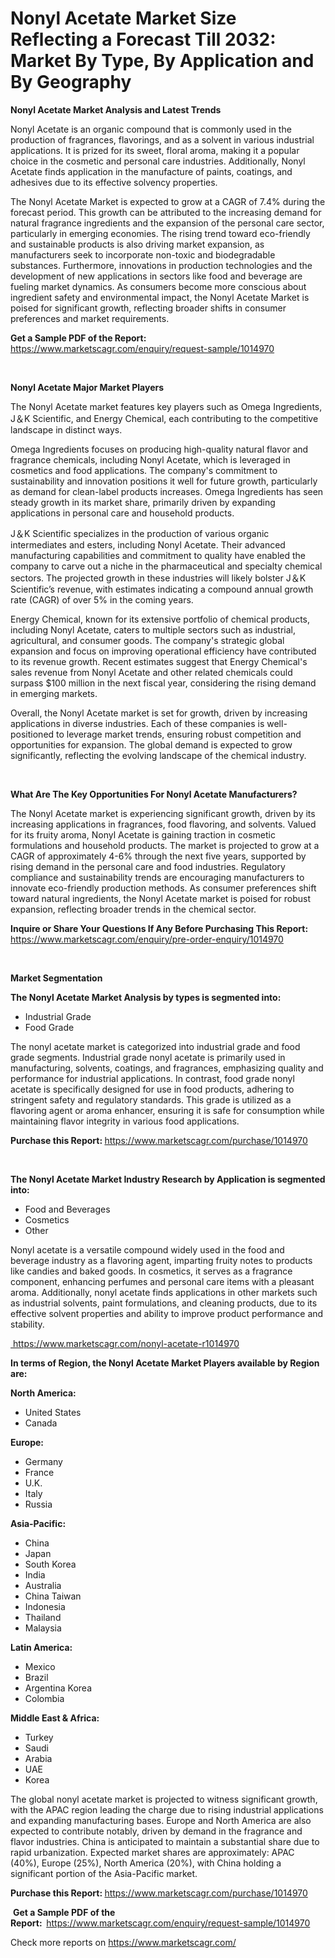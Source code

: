 <p><h1>Nonyl Acetate Market Size Reflecting a Forecast Till 2032: Market By Type, By Application and By Geography</h1></p><p><strong>Nonyl Acetate Market Analysis and Latest Trends</strong></p>
<p><p>Nonyl Acetate is an organic compound that is commonly used in the production of fragrances, flavorings, and as a solvent in various industrial applications. It is prized for its sweet, floral aroma, making it a popular choice in the cosmetic and personal care industries. Additionally, Nonyl Acetate finds application in the manufacture of paints, coatings, and adhesives due to its effective solvency properties.</p><p>The Nonyl Acetate Market is expected to grow at a CAGR of 7.4% during the forecast period. This growth can be attributed to the increasing demand for natural fragrance ingredients and the expansion of the personal care sector, particularly in emerging economies. The rising trend toward eco-friendly and sustainable products is also driving market expansion, as manufacturers seek to incorporate non-toxic and biodegradable substances. Furthermore, innovations in production technologies and the development of new applications in sectors like food and beverage are fueling market dynamics. As consumers become more conscious about ingredient safety and environmental impact, the Nonyl Acetate Market is poised for significant growth, reflecting broader shifts in consumer preferences and market requirements.</p></p>
<p><strong>Get a Sample PDF of the Report:&nbsp;</strong> <a href="https://www.marketscagr.com/enquiry/request-sample/1014970?utm_campaign=3135&utm_medium=2&utm_source=Github&utm_content=ia&utm_term=06032025&utm_id=nonyl-acetate">https://www.marketscagr.com/enquiry/request-sample/1014970</a></p>
<p>&nbsp;</p>
<p><strong>Nonyl Acetate Major Market Players</strong></p>
<p><p>The Nonyl Acetate market features key players such as Omega Ingredients, J＆K Scientific, and Energy Chemical, each contributing to the competitive landscape in distinct ways.</p><p>Omega Ingredients focuses on producing high-quality natural flavor and fragrance chemicals, including Nonyl Acetate, which is leveraged in cosmetics and food applications. The company's commitment to sustainability and innovation positions it well for future growth, particularly as demand for clean-label products increases. Omega Ingredients has seen steady growth in its market share, primarily driven by expanding applications in personal care and household products.</p><p>J＆K Scientific specializes in the production of various organic intermediates and esters, including Nonyl Acetate. Their advanced manufacturing capabilities and commitment to quality have enabled the company to carve out a niche in the pharmaceutical and specialty chemical sectors. The projected growth in these industries will likely bolster J＆K Scientific’s revenue, with estimates indicating a compound annual growth rate (CAGR) of over 5% in the coming years.</p><p>Energy Chemical, known for its extensive portfolio of chemical products, including Nonyl Acetate, caters to multiple sectors such as industrial, agricultural, and consumer goods. The company's strategic global expansion and focus on improving operational efficiency have contributed to its revenue growth. Recent estimates suggest that Energy Chemical's sales revenue from Nonyl Acetate and other related chemicals could surpass $100 million in the next fiscal year, considering the rising demand in emerging markets.</p><p>Overall, the Nonyl Acetate market is set for growth, driven by increasing applications in diverse industries. Each of these companies is well-positioned to leverage market trends, ensuring robust competition and opportunities for expansion. The global demand is expected to grow significantly, reflecting the evolving landscape of the chemical industry.</p></p>
<p>&nbsp;</p>
<p><strong>What Are The Key Opportunities For Nonyl Acetate Manufacturers?</strong></p>
<p><p>The Nonyl Acetate market is experiencing significant growth, driven by its increasing applications in fragrances, food flavoring, and solvents. Valued for its fruity aroma, Nonyl Acetate is gaining traction in cosmetic formulations and household products. The market is projected to grow at a CAGR of approximately 4-6% through the next five years, supported by rising demand in the personal care and food industries. Regulatory compliance and sustainability trends are encouraging manufacturers to innovate eco-friendly production methods. As consumer preferences shift toward natural ingredients, the Nonyl Acetate market is poised for robust expansion, reflecting broader trends in the chemical sector.</p></p>
<p><strong>Inquire or Share Your Questions If Any Before Purchasing This Report:</strong> <a href="https://www.marketscagr.com/enquiry/pre-order-enquiry/1014970?utm_campaign=3135&utm_medium=2&utm_source=Github&utm_content=ia&utm_term=06032025&utm_id=nonyl-acetate">https://www.marketscagr.com/enquiry/pre-order-enquiry/1014970</a></p>
<p>&nbsp;</p>
<p><strong>Market Segmentation</strong></p>
<p><strong>The Nonyl Acetate Market Analysis by types is segmented into:</strong></p>
<p><ul><li>Industrial Grade</li><li>Food Grade</li></ul></p>
<p><p>The nonyl acetate market is categorized into industrial grade and food grade segments. Industrial grade nonyl acetate is primarily used in manufacturing, solvents, coatings, and fragrances, emphasizing quality and performance for industrial applications. In contrast, food grade nonyl acetate is specifically designed for use in food products, adhering to stringent safety and regulatory standards. This grade is utilized as a flavoring agent or aroma enhancer, ensuring it is safe for consumption while maintaining flavor integrity in various food applications.</p></p>
<p><strong>Purchase this Report:&nbsp;</strong><a href="https://www.marketscagr.com/purchase/1014970?utm_campaign=3135&utm_medium=2&utm_source=Github&utm_content=ia&utm_term=06032025&utm_id=nonyl-acetate">https://www.marketscagr.com/purchase/1014970</a></p>
<p>&nbsp;</p>
<p><strong>The Nonyl Acetate Market Industry Research by Application is segmented into:</strong></p>
<p><ul><li>Food and Beverages</li><li>Cosmetics</li><li>Other</li></ul></p>
<p><p>Nonyl acetate is a versatile compound widely used in the food and beverage industry as a flavoring agent, imparting fruity notes to products like candies and baked goods. In cosmetics, it serves as a fragrance component, enhancing perfumes and personal care items with a pleasant aroma. Additionally, nonyl acetate finds applications in other markets such as industrial solvents, paint formulations, and cleaning products, due to its effective solvent properties and ability to improve product performance and stability.</p></p>
<p><a href="https://www.marketscagr.com/nonyl-acetate-r1014970?utm_campaign=3135&utm_medium=2&utm_source=Github&utm_content=ia&utm_term=06032025&utm_id=nonyl-acetate">&nbsp;https://www.marketscagr.com/nonyl-acetate-r1014970</a></p>
<p><strong>In terms of Region, the Nonyl Acetate Market Players available by Region are:</strong></p>
<p>
    <p> <strong> North America: </strong>
        <ul>
            <li>United States</li>
            <li>Canada</li>
        </ul>
        </p> 
    <p> <strong> Europe: </strong>
        <ul>
            <li>Germany</li>
            <li>France</li>
            <li>U.K.</li>
            <li>Italy</li>
            <li>Russia</li>
        </ul>
        </p> 
    <p> <strong> Asia-Pacific: </strong>
        <ul>
            <li>China</li>
            <li>Japan</li>
            <li>South Korea</li>
            <li>India</li>
            <li>Australia</li>
            <li>China Taiwan</li>
            <li>Indonesia</li>
            <li>Thailand</li>
            <li>Malaysia</li>
        </ul>
        </p> 
    <p> <strong> Latin America: </strong>
        <ul>
            <li>Mexico</li>
            <li>Brazil</li>
            <li>Argentina Korea</li>
            <li>Colombia</li>
        </ul>
        </p> 
    <p> <strong> Middle East & Africa: </strong>
        <ul>
            <li>Turkey</li>
            <li>Saudi</li>
            <li>Arabia</li>
            <li>UAE</li>
            <li>Korea</li>
        </ul>
    </p>
    </p>
<p><p>The global nonyl acetate market is projected to witness significant growth, with the APAC region leading the charge due to rising industrial applications and expanding manufacturing bases. Europe and North America are also expected to contribute notably, driven by demand in the fragrance and flavor industries. China is anticipated to maintain a substantial share due to rapid urbanization. Expected market shares are approximately: APAC (40%), Europe (25%), North America (20%), with China holding a significant portion of the Asia-Pacific market.</p></p>
<p><strong>Purchase this Report: </strong><a href="https://www.marketscagr.com/purchase/1014970?utm_campaign=3135&utm_medium=2&utm_source=Github&utm_content=ia&utm_term=06032025&utm_id=nonyl-acetate">https://www.marketscagr.com/purchase/1014970</a></p>
<p>&nbsp;<strong>Get a Sample PDF of the Report:&nbsp;&nbsp;</strong><a href="https://www.marketscagr.com/enquiry/request-sample/1014970?utm_campaign=3135&utm_medium=2&utm_source=Github&utm_content=ia&utm_term=06032025&utm_id=nonyl-acetate">https://www.marketscagr.com/enquiry/request-sample/1014970</a></p>
<p><strong></strong></p>
<p>Check more reports on <a href="https://www.marketscagr.com/?utm_campaign=3135&utm_medium=2&utm_source=Github&utm_content=ia&utm_term=06032025&utm_id=nonyl-acetate">https://www.marketscagr.com/</a></p>